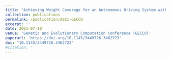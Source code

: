 ```yaml
---
title: "Achieving Weight Coverage for an Autonomous Driving System with Search-based Test Generation HOP track at GECCO 2021)"
collection: publications
permalink: /publication/2021-GECCO
excerpt: ''
date: 2021-07-10
venue: 'Genetic and Evolutionary Computation Conference (GECCO)'
paperurl: 'https://doi.org/10.1145/3449726.3462723'
doi: "10.1145/3449726.3462723"
#citation: ''
---
```

